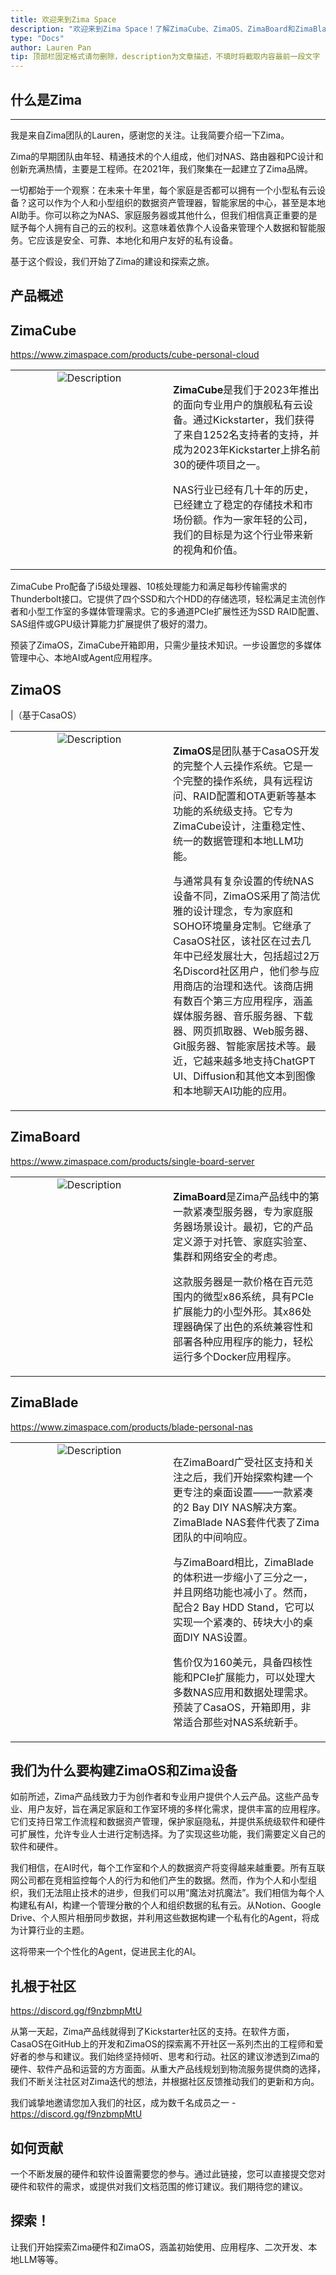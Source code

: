 ```yaml
---
title: 欢迎来到Zima Space
description: "欢迎来到Zima Space！了解ZimaCube、ZimaOS、ZimaBoard和ZimaBlade。探索我们的旗舰私有云设备、完整的个人云操作系统、紧凑型服务器和DIY NAS解决方案。发现Zima产品如何为数据资产管理、隐私和AI能力提供专业、用户友好的解决方案。加入我们的社区，为我们的硬件和软件的发展做出贡献。立即开始探索Zima硬件和ZimaOS！"
type: "Docs"
author: Lauren Pan
tip: 顶部栏固定格式请勿删除，description为文章描述，不填时将截取内容最前一段文字
---
```

## 什么是Zima
-----------

我是来自Zima团队的Lauren，感谢您的关注。让我简要介绍一下Zima。

Zima的早期团队由年轻、精通技术的个人组成，他们对NAS、路由器和PC设计和创新充满热情，主要是工程师。在2021年，我们聚集在一起建立了Zima品牌。

一切都始于一个观察：在未来十年里，每个家庭是否都可以拥有一个小型私有云设备？这可以作为个人和小型组织的数据资产管理器，智能家居的中心，甚至是本地AI助手。你可以称之为NAS、家庭服务器或其他什么，但我们相信真正重要的是赋予每个人拥有自己的云的权利。这意味着依靠个人设备来管理个人数据和智能服务。它应该是安全、可靠、本地化和用户友好的私有设备。

基于这个假设，我们开始了Zima的建设和探索之旅。

## 产品概述

## ZimaCube 
<u>https://www.zimaspace.com/products/cube-personal-cloud</u>
<table style="width:100%; table-layout: fixed;">
  <tr>
    <td style="width:50%; text-align:center; vertical-align:top;">
      <img src="https://manage.icewhale.io/api/static/docs/1730367361796_zimacube.png" alt="Description" style="max-width:100%; height:auto;">
    </td>
    <td style="width:50%; text-align:left; vertical-align:top;">
      <p><strong>ZimaCube</strong>是我们于2023年推出的面向专业用户的旗舰私有云设备。通过Kickstarter，我们获得了来自1252名支持者的支持，并成为2023年Kickstarter上排名前30的硬件项目之一。</p>
      <p>NAS行业已经有几十年的历史，已经建立了稳定的存储技术和市场份额。作为一家年轻的公司，我们的目标是为这个行业带来新的视角和价值。</p>
    </td>
  </tr>
</table>

ZimaCube Pro配备了i5级处理器、10核处理能力和满足每秒传输需求的Thunderbolt接口。它提供了四个SSD和六个HDD的存储选项，轻松满足主流创作者和小型工作室的多媒体管理需求。它的多通道PCIe扩展性还为SSD RAID配置、SAS组件或GPU级计算能力扩展提供了极好的潜力。

预装了ZimaOS，ZimaCube开箱即用，只需少量技术知识。一步设置您的多媒体管理中心、本地AI或Agent应用程序。

## ZimaOS
|（基于CasaOS）

<table style="width:100%; table-layout: fixed;">
  <tr>
    <td style="width:50%; text-align:center; vertical-align:top;">
      <img src="https://manage.icewhale.io/api/static/docs/1726824162108_image.png" alt="Description" style="max-width:100%; height:auto;">
    </td>
    <td style="width:50%; text-align:left; vertical-align:top;">
      <p><strong>ZimaOS</strong>是团队基于CasaOS开发的完整个人云操作系统。它是一个完整的操作系统，具有远程访问、RAID配置和OTA更新等基本功能的系统级支持。它专为ZimaCube设计，注重稳定性、统一的数据管理和本地LLM功能。</p>
      <p>与通常具有复杂设置的传统NAS设备不同，ZimaOS采用了简洁优雅的设计理念，专为家庭和SOHO环境量身定制。它继承了CasaOS社区，该社区在过去几年中已经发展壮大，包括超过2万名Discord社区用户，他们参与应用商店的治理和迭代。该商店拥有数百个第三方应用程序，涵盖媒体服务器、音乐服务器、下载器、网页抓取器、Web服务器、Git服务器、智能家居技术等。最近，它越来越多地支持ChatGPT UI、Diffusion和其他文本到图像和本地聊天AI功能的应用。</p>
    </td>
  </tr>
</table>


## ZimaBoard 
<u>https://www.zimaspace.com/products/single-board-server</u>

<table style="width:100%; table-layout: fixed;">
  <tr>
    <td style="width:50%; text-align:center; vertical-align:top;">
      <img src="https://manage.icewhale.io/api/static/docs/1726730283238_copyImage.jpeg" alt="Description" style="max-width:100%; height:auto;">
    </td>
    <td style="width:50%; text-align:left; vertical-align:top;">
      <p><strong>ZimaBoard</strong>是Zima产品线中的第一款紧凑型服务器，专为家庭服务器场景设计。最初，它的产品定义源于对托管、家庭实验室、集群和网络安全的考虑。</p><p></p><p>这款服务器是一款价格在百元范围内的微型x86系统，具有PCIe扩展能力的小型外形。其x86处理器确保了出色的系统兼容性和部署各种应用程序的能力，轻松运行多个Docker应用程序。</p>
    </td>
  </tr>
</table>



## ZimaBlade
<u>https://www.zimaspace.com/products/blade-personal-nas</u>
<table style="width:100%; table-layout: fixed;">
  <tr>
    <td style="width:50%; text-align:center; vertical-align:top;">
      <img src="https://manage.icewhale.io/api/static/docs/1726730283931_copyImage.jpeg" alt="Description" style="max-width:100%; height:auto;">
    </td>
    <td style="width:50%; text-align:left; vertical-align:top;">
      <p>在ZimaBoard广受社区支持和关注之后，我们开始探索构建一个更专注的桌面设置——一款紧凑的2 Bay DIY NAS解决方案。ZimaBlade NAS套件代表了Zima团队的中间响应。</p>
      <p>与ZimaBoard相比，ZimaBlade的体积进一步缩小了三分之一，并且网络功能也减小了。然而，配合2 Bay HDD Stand，它可以实现一个紧凑的、砖块大小的桌面DIY NAS设置。</p>
  <p>售价仅为160美元，具备四核性能和PCIe扩展能力，可以处理大多数NAS应用和数据处理需求。预装了CasaOS，开箱即用，非常适合那些对NAS系统新手。</p>   
    </td>
  </tr>
</table>


## 我们为什么要构建ZimaOS和Zima设备

如前所述，Zima产品线致力于为创作者和专业用户提供个人云产品。这些产品专业、用户友好，旨在满足家庭和工作室环境的多样化需求，提供丰富的应用程序。它们支持日常工作流程和数据资产管理，保护家庭隐私，并提供系统级软件和硬件可扩展性，允许专业人士进行定制选择。为了实现这些功能，我们需要定义自己的软件和硬件。

我们相信，在AI时代，每个工作室和个人的数据资产将变得越来越重要。所有互联网公司都在竞相监控每个人的行为和他们产生的数据。然而，作为个人和小型组织，我们无法阻止技术的进步，但我们可以用“魔法对抗魔法”。我们相信为每个人构建私有AI，构建一个管理分散的个人和组织数据的私有云。从Notion、Google Drive、个人照片相册同步数据，并利用这些数据构建一个私有化的Agent，将成为计算行业的主题。

这将带来一个个性化的Agent，促进民主化的AI。

## 扎根于社区
<u>https://discord.gg/f9nzbmpMtU</u>

从第一天起，Zima产品线就得到了Kickstarter社区的支持。在软件方面，CasaOS在GitHub上的开发和ZimaOS的探索离不开社区一系列杰出的工程师和爱好者的参与和建议。我们始终坚持倾听、思考和行动。社区的建议渗透到Zima的硬件、软件产品和运营的方方面面。从重大产品线规划到物流服务提供商的选择，我们不断关注社区对Zima迭代的想法，并根据社区反馈推动我们的更新和方向。

我们诚挚地邀请您加入我们的社区，成为数千名成员之一 - https://discord.gg/f9nzbmpMtU

## 如何贡献


一个不断发展的硬件和软件设置需要您的参与。通过此链接，您可以直接提交您对硬件和软件的需求，或提供对我们文档范围的修订建议。我们期待您的建议。

## 探索！

让我们开始探索Zima硬件和ZimaOS，涵盖初始使用、应用程序、二次开发、本地LLM等等。
